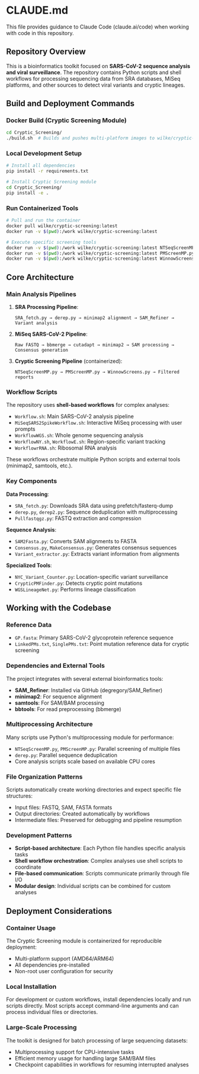 # CLAUDE.md

This file provides guidance to Claude Code (claude.ai/code) when working with code in this repository.

## Repository Overview

This is a bioinformatics toolkit focused on **SARS-CoV-2 sequence analysis and viral surveillance**. The repository contains Python scripts and shell workflows for processing sequencing data from SRA databases, MiSeq platforms, and other sources to detect viral variants and cryptic lineages.

## Build and Deployment Commands

### Docker Build (Cryptic Screening Module)
```bash
cd Cryptic_Screening/
./build.sh  # Builds and pushes multi-platform images to wilke/cryptic-screening
```

### Local Development Setup
```bash
# Install all dependencies
pip install -r requirements.txt

# Install Cryptic Screening module
cd Cryptic_Screening/
pip install -e .
```

### Run Containerized Tools
```bash
# Pull and run the container
docker pull wilke/cryptic-screening:latest
docker run -v $(pwd):/work wilke/cryptic-screening:latest

# Execute specific screening tools
docker run -v $(pwd):/work wilke/cryptic-screening:latest NTSeqScreenMP.py
docker run -v $(pwd):/work wilke/cryptic-screening:latest PMScreenMP.py
docker run -v $(pwd):/work wilke/cryptic-screening:latest WinnowScreens.py
```

## Core Architecture

### Main Analysis Pipelines

1. **SRA Processing Pipeline**:
   ```
   SRA_fetch.py → derep.py → minimap2 alignment → SAM_Refiner → Variant analysis
   ```

2. **MiSeq SARS-CoV-2 Pipeline**:
   ```
   Raw FASTQ → bbmerge → cutadapt → minimap2 → SAM processing → Consensus generation
   ```

3. **Cryptic Screening Pipeline** (containerized):
   ```
   NTSeqScreenMP.py → PMScreenMP.py → WinnowScreens.py → Filtered reports
   ```

### Workflow Scripts

The repository uses **shell-based workflows** for complex analyses:

- `Workflow.sh`: Main SARS-CoV-2 analysis pipeline
- `MiSeqSARS2SpikeWorkflow.sh`: Interactive MiSeq processing with user prompts
- `WorkflowWGS.sh`: Whole genome sequencing analysis
- `WorkflowNY.sh`, `WorkflowE.sh`: Region-specific variant tracking
- `WorkflowrRNA.sh`: Ribosomal RNA analysis

These workflows orchestrate multiple Python scripts and external tools (minimap2, samtools, etc.).

### Key Components

**Data Processing**:
- `SRA_fetch.py`: Downloads SRA data using prefetch/fasterq-dump
- `derep.py`, `derep2.py`: Sequence deduplication with multiprocessing
- `Pullfastqgz.py`: FASTQ extraction and compression

**Sequence Analysis**:
- `SAM2Fasta.py`: Converts SAM alignments to FASTA
- `Consensus.py`, `MakeConsensus.py`: Generates consensus sequences
- `Variant_extractor.py`: Extracts variant information from alignments

**Specialized Tools**:
- `NYC_Variant_Counter.py`: Location-specific variant surveillance
- `CrypticPMFinder.py`: Detects cryptic point mutations
- `WGSLineageNet.py`: Performs lineage classification

## Working with the Codebase

### Reference Data
- `GP.fasta`: Primary SARS-CoV-2 glycoprotein reference sequence
- `LinkedPMs.txt`, `SinglePMs.txt`: Point mutation reference data for cryptic screening

### Dependencies and External Tools
The project integrates with several external bioinformatics tools:
- **SAM_Refiner**: Installed via GitHub (degregory/SAM_Refiner)
- **minimap2**: For sequence alignment
- **samtools**: For SAM/BAM processing
- **bbtools**: For read preprocessing (bbmerge)

### Multiprocessing Architecture
Many scripts use Python's multiprocessing module for performance:
- `NTSeqScreenMP.py`, `PMScreenMP.py`: Parallel screening of multiple files
- `derep.py`: Parallel sequence deduplication
- Core analysis scripts scale based on available CPU cores

### File Organization Patterns
Scripts automatically create working directories and expect specific file structures:
- Input files: FASTQ, SAM, FASTA formats
- Output directories: Created automatically by workflows
- Intermediate files: Preserved for debugging and pipeline resumption

### Development Patterns
- **Script-based architecture**: Each Python file handles specific analysis tasks
- **Shell workflow orchestration**: Complex analyses use shell scripts to coordinate
- **File-based communication**: Scripts communicate primarily through file I/O
- **Modular design**: Individual scripts can be combined for custom analyses

## Deployment Considerations

### Container Usage
The Cryptic Screening module is containerized for reproducible deployment:
- Multi-platform support (AMD64/ARM64)
- All dependencies pre-installed
- Non-root user configuration for security

### Local Installation
For development or custom workflows, install dependencies locally and run scripts directly. Most scripts accept command-line arguments and can process individual files or directories.

### Large-Scale Processing
The toolkit is designed for batch processing of large sequencing datasets:
- Multiprocessing support for CPU-intensive tasks
- Efficient memory usage for handling large SAM/BAM files
- Checkpoint capabilities in workflows for resuming interrupted analyses